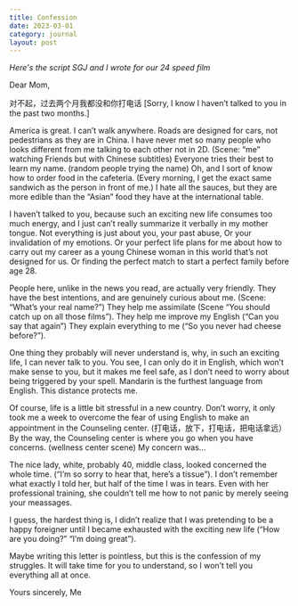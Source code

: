 ```yaml
---
title: Confession
date: 2023-03-01
category: journal
layout: post
---
```


*Here's the script SGJ and I wrote for our 24 speed film*



Dear Mom,

对不起，过去两个月我都没和你打电话 [Sorry, I know I haven’t talked to you in the past two months.] 

America is great. I can’t walk anywhere. Roads are designed for cars, not pedestrians as they are in China. I have never met so many people who looks different from me talking to each other not in 2D. (Scene: “me” watching Friends but with Chinese subtitles) Everyone tries their best to learn my name. (random people trying the name) Oh, and I sort of know how to order food in the cafeteria. (Every morning, I get the exact same sandwich as the person in front of me.) I hate all the sauces, but they are more edible than the “Asian” food they have at the international table. 

I haven’t talked to you, because such an exciting new life consumes too much energy, and I just can’t really summarize it verbally in my mother tongue. 
Not everything is just about you,  your past abuse, 
Or your invalidation of my emotions.
Or your perfect life plans for me about how to carry out my career as a  young Chinese woman in this world that’s not designed for us. 
Or finding the perfect match to start a perfect family before age 28. 

People here, unlike in the news you read, are actually very friendly. They have the best intentions, and are genuinely curious about me. (Scene: “What’s your real name?”) They help me assimilate (Scene “You should catch up on all those films”). They help me improve my English (“Can you say that again”) They explain everything to me (“So you never had cheese before?”). 

One thing they probably will never understand is, why, in such an exciting life, I can never talk to you. You see, I can only do it in English, which won’t make sense to you, but it makes me feel safe, as I don’t need to worry about being triggered by your spell. Mandarin is the furthest language from English. This distance protects me. 

Of course, life is a little bit stressful in a new country. Don’t worry, it only took me a week to overcome the fear of using English to make an appointment in the Counseling center. (打电话，放下，打电话，把电话拿远）By the way, the Counseling center is where you go when you have concerns. (wellness center scene) My concern was…

The nice lady, white, probably 40, middle class, looked concerned the whole time. (“I’m so sorry to hear that, here’s a tissue”). I don’t remember what exactly I told her, but half of the time I was in tears. Even with her professional training, she couldn’t tell me how to not panic by merely seeing your meassages.

I guess, the hardest thing is, I didn’t realize that I was pretending to be a happy foreigner until I became exhausted with the exciting new life (“How are you doing?” “I’m doing great”). 

Maybe writing this letter is pointless, but this is the confession of my struggles. It will take time for you to understand, so I won’t tell you everything all at once. 

Yours sincerely,
Me
